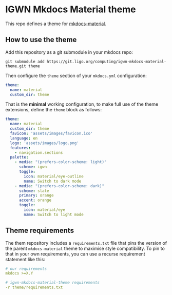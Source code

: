 # IGWN Mkdocs Material theme

This repo defines a theme for
[mkdocs-material](https://squidfunk.github.io/mkdocs-material/).

## How to use the theme

Add this repository as a git submodule in your mkdocs repo:

```shell
git submodule add https://git.ligo.org/computing/igwn-mkdocs-material-theme.git theme
```

Then configure the `theme` section of your `mkdocs.yml` configuration:

```yaml
theme:
  name: material
  custom_dir: theme
```

That is the __minimal__ working configuration, to make full use of the theme
extensions, define the `theme` block as follows:

```yaml
theme:
  name: material
  custom_dir: theme
  favicon: 'assets/images/favicon.ico'
  language: en
  logo: 'assets/images/logo.png'
  features:
    - navigation.sections
  palette:
    - media: "(prefers-color-scheme: light)"
      scheme: igwn
      toggle:
        icon: material/eye-outline
        name: Switch to dark mode
    - media: "(prefers-color-scheme: dark)"
      scheme: slate
      primary: orange
      accent: orange
      toggle:
        icon: material/eye
        name: Switch to light mode
```

## Theme requirements

The them repository includes a `requirements.txt` file that pins the version
of the parent `mkdocs-material` theme to maximise style compatibility.
To pin to that in your own requirements, you can use a recurse requirement
statement like this:

```yaml
# our requirements
mkdocs >=X.Y

# igwn-mkdocs-material-theme requirements
-r theme/requirements.txt
```
